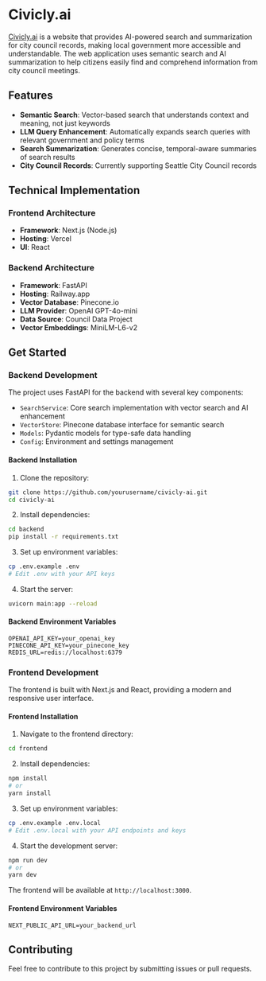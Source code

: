 # Civicly.ai

[Civicly.ai](https://civicly.ai) is a website that provides AI-powered search and summarization for city council records, making local government more accessible and understandable. The web application uses semantic search and AI summarization to help citizens easily find and comprehend information from city council meetings.

## Features

- **Semantic Search**: Vector-based search that understands context and meaning, not just keywords
- **LLM Query Enhancement**: Automatically expands search queries with relevant government and policy terms
- **Search Summarization**: Generates concise, temporal-aware summaries of search results
- **City Council Records**: Currently supporting Seattle City Council records

## Technical Implementation

### Frontend Architecture

- **Framework**: Next.js (Node.js)
- **Hosting**: Vercel
- **UI**: React

### Backend Architecture

- **Framework**: FastAPI
- **Hosting**: Railway.app
- **Vector Database**: Pinecone.io
- **LLM Provider**: OpenAI GPT-4o-mini
- **Data Source**: Council Data Project
- **Vector Embeddings**: MiniLM-L6-v2

## Get Started

### Backend Development

The project uses FastAPI for the backend with several key components:

- `SearchService`: Core search implementation with vector search and AI enhancement
- `VectorStore`: Pinecone database interface for semantic search
- `Models`: Pydantic models for type-safe data handling
- `Config`: Environment and settings management

#### Backend Installation

1. Clone the repository:
```bash
git clone https://github.com/yourusername/civicly-ai.git
cd civicly-ai
```

2. Install dependencies:
```bash
cd backend
pip install -r requirements.txt
```

3. Set up environment variables:
```bash
cp .env.example .env
# Edit .env with your API keys
```

4. Start the server:
```bash
uvicorn main:app --reload
```

#### Backend Environment Variables

```
OPENAI_API_KEY=your_openai_key
PINECONE_API_KEY=your_pinecone_key
REDIS_URL=redis://localhost:6379
```

### Frontend Development

The frontend is built with Next.js and React, providing a modern and responsive user interface.

#### Frontend Installation

1. Navigate to the frontend directory:
```bash
cd frontend
```

2. Install dependencies:
```bash
npm install
# or
yarn install
```

3. Set up environment variables:
```bash
cp .env.example .env.local
# Edit .env.local with your API endpoints and keys
```

4. Start the development server:
```bash
npm run dev
# or
yarn dev
```

The frontend will be available at `http://localhost:3000`.

#### Frontend Environment Variables

```
NEXT_PUBLIC_API_URL=your_backend_url
```

## Contributing

Feel free to contribute to this project by submitting issues or pull requests.